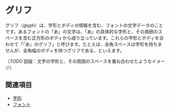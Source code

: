 # グリフ

グリフ（glyph）は、字形とボディの情報を含む、フォントの文字データのことです。あるフォントの「あ」の文字は、「あ」の具体的な字形と、その周囲のスペースを含む正方形のボディから成り立っています。これらの字形とボディを合わせて「『あ』のグリフ」と呼びます。たとえば、全角スペースは字形を持ちませんが、全角幅のボディを持つグリフである、といえます。

（*TODO* 図版：文字の字形と、その周囲のスペースを重ね合わせたようなイメージ）

## 関連項目

- [字形](./jikei.md)
- [フォント](./font.md)
